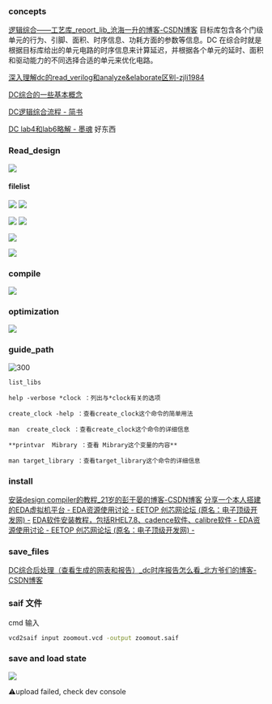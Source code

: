 ### concepts
[逻辑综合——工艺库\_report\_lib\_沧海一升的博客-CSDN博客](https://blog.csdn.net/qq_21842097/article/details/111566443)
目标库包含各个门级单元的行为、引脚、面积、时序信息、功耗方面的参数等信息。DC 在综合时就是根据目标库给出的单元电路的时序信息来计算延迟，并根据各个单元的延时、面积和驱动能力的不同选择合适的单元来优化电路。

[深入理解dc的read\_verilog和analyze&elaborate区别-zjli1984](http://zjli1984.lofter.com/post/1cc905c9_10269fc0)

[DC综合的一些基本概念](https://blog.csdn.net/sinat_29862967/article/details/108286059)

[DC逻辑综合流程 - 简书](https://www.jianshu.com/p/7e36a639c11e)

[DC lab4和lab6略解 - 墨魂](https://mohun-8052.github.io/2022/05/04/DC-lab4%E5%92%8Clab6%E7%95%A5%E8%A7%A3/#3-%E7%8E%AF%E5%A2%83%E5%B1%9E%E6%80%A7%E7%BA%A6%E6%9D%9F) 好东西

### Read_design
![](https://raw.githubusercontent.com/acdefg/cdn/main/obsidian/20230512091858.png)

#### filelist
![](https://raw.githubusercontent.com/acdefg/cdn/main/obsidian/20230525224033.png)
![](https://raw.githubusercontent.com/acdefg/cdn/main/obsidian/20230525224402.png)

![](https://raw.githubusercontent.com/acdefg/cdn/main/obsidian/20230525222340.png)
![](https://raw.githubusercontent.com/acdefg/cdn/main/obsidian/20230525222400.png)

![](https://raw.githubusercontent.com/acdefg/cdn/main/obsidian/20230525222458.png)

![](https://raw.githubusercontent.com/acdefg/cdn/main/obsidian/20230525222538.png)

### compile
![](https://raw.githubusercontent.com/acdefg/cdn/main/obsidian/20230527101621.png)

### optimization
![](https://raw.githubusercontent.com/acdefg/cdn/main/obsidian/20230527101236.png)

### guide_path
![300](https://raw.githubusercontent.com/acdefg/cdn/main/obsidian/20230512091954.png)

```
list_libs
```

```
help -verbose *clock ：列出与*clock有关的选项

create_clock -help ：查看create_clock这个命令的简单用法

man  create_clock ：查看create_clock这个命令的详细信息

**printvar  Mibrary ：查看 Mibrary这个变量的内容**

man target_library ：查看target_library这个命令的详细信息
```


### install
[安装design compiler的教程\_21岁的彭于晏的博客-CSDN博客](https://blog.csdn.net/DO_NOT_LOVE_ME/article/details/105899207)
[分享一个本人搭建的EDA虚拟机平台 - EDA资源使用讨论 - EETOP 创芯网论坛 (原名：电子顶级开发网) -](https://bbs.eetop.cn/thread-906855-1-1.html)
[EDA软件安装教程，包括RHEL7.8、cadence软件、calibre软件 - EDA资源使用讨论 - EETOP 创芯网论坛 (原名：电子顶级开发网) -](https://bbs.eetop.cn/thread-897274-1-1.html)

### save_files
[DC综合后处理（查看生成的网表和报告）\_dc时序报告怎么看\_北方爷们的博客-CSDN博客](https://blog.csdn.net/sinat_29862967/article/details/115113829)

### saif 文件
cmd 输入

```bash
vcd2saif input zoomout.vcd -output zoomout.saif
```

### save and load state

![](https://raw.githubusercontent.com/acdefg/cdn/main/obsidian/20230528223524.png)

⚠️upload failed, check dev console

